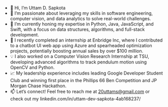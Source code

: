 - 👋 Hi, I’m Uttam D. Sapkota
- 👀 I’m passionate about leveraging my skills in software engineering, computer vision, and data analytics to solve real-world challenges.
- 🌱 I’m currently honing my expertise in Python, Java, JavaScript, and Swift, with a focus on data structures, algorithms, and full-stack development.
- 💼 I recently completed an internship at Enbridge Inc, where I contributed to a chatbot UI web app using Azure and spearheaded optimization projects, potentially      boosting annual sales by over $100 million.
- 💡 I also worked on a Computer Vision Research Internship at TSU, developing advanced algorithms to track pendulum motion using OpenCV and Python.
- 📈 My leadership experience includes leading Google Developer Student Club and winning first place in the Phillips 66 Ben Competition and JP Morgan Chase Hackathon.
- 📫 Let’s connect! Feel free to reach me at 20uttams@gmail.com or check out my linkedin.com/in/uttam-dev-sapkota-4ab168237/


<!---
Uttammsapk/Uttammsapk is a ✨ special ✨ repository because its `README.md` (this file) appears on your GitHub profile.
You can click the Preview link to take a look at your changes.
--->

